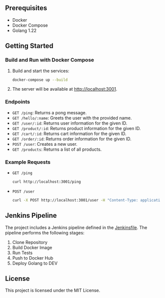 
## Prerequisites

- Docker
- Docker Compose
- Golang 1.22

## Getting Started

### Build and Run with Docker Compose

1. Build and start the services:

    ```sh
    docker-compose up --build
    ```

2. The server will be available at [http://localhost:3001](http://_vscodecontentref_/4).

### Endpoints

- `GET /ping`: Returns a pong message.
- `GET /hello/:name`: Greets the user with the provided name.
- `GET /user/:id`: Returns user information for the given ID.
- `GET /product/:id`: Returns product information for the given ID.
- `GET /cart/:id`: Returns cart information for the given ID.
- `GET /order/:id`: Returns order information for the given ID.
- `POST /user`: Creates a new user.
- `GET /products`: Returns a list of all products.

### Example Requests

- `GET /ping`

    ```sh
    curl http://localhost:3001/ping
    ```

- `POST /user`

    ```sh
    curl -X POST http://localhost:3001/user -H "Content-Type: application/json" -d '{"name":"John Doe","email":"john@example.com","password":"password123"}'
    ```

## Jenkins Pipeline

The project includes a Jenkins pipeline defined in the [Jenkinsfile](http://_vscodecontentref_/5). The pipeline performs the following stages:

1. Clone Repository
2. Build Docker Image
3. Run Tests
4. Push to Docker Hub
5. Deploy Golang to DEV

## License

This project is licensed under the MIT License.